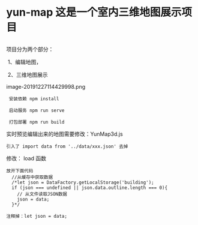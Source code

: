 # yun-map 这是一个室内三维地图展示项目

## 

项目分为两个部分：

​	1、编辑地图，

​	2、三维地图展示



image-20191227114429998.png



```
 安装依赖 npm install
```



```
 启动服务 npm run serve
```



```
 打包部署 npm run build
```


实时预览编辑出来的地图需要修改：YunMap3d.js

```
引入了 import data from '../data/xxx.json' 去掉
```

修改： load 函数
```
放开下面代码
  //从缓存中获取数据
  /*let json = DataFactory.getLocalStorage('building');
  if (json === undefined || json.data.outline.length === 0){
    // 从文件读取JSON数据
    json = data;
  }*/
```

```
注释掉：let json = data;
```



